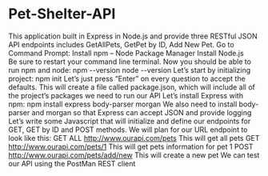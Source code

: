 # Pet-Shelter-API
This application built in Express in Node.js and provide three RESTful JSON API endpoints includes GetAllPets, GetPet by ID, Add New Pet.
Go to Command Prompt: Install npm – Node Package Manager
Install Node.js   
Be sure to restart your command line terminal. Now you should be able to run npm and node:
npm  --version
node --version
Let’s start by initializing project: npm init
Let’s just press “Enter” on every question to accept the defaults. This will create a file called package.json, which will include all of the project’s packages we need to run our API
Let’s install Express with npm:
npm install express body-parser morgan
We also need to install body-parser and morgan so that Express can accept JSON and provide logging
Let’s write some Javascript that will initialize and define our endpoints for GET, GET by ID and POST methods. 
We will plan for our URL endpoint to look like this:
GET ALL http://www.ourapi.com/pets    This will get all pets
GET     http://www.ourapi.com/pets/1    This will get pets information for pet 1
POST    http://www.ourapi.com/pets/add/new       This will create a new pet 
We can test our API  using the PostMan REST client 
